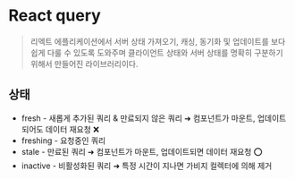 # React query
> 리엑트 에플리케이션에서 서버 상태 가져오기, 캐싱, 동기화 및 업데이트를 보다 쉽게 다룰 수 있도록 도와주며 클라이언트 상태와 서버 상태를 명확히 구분하기 위해서 만들어진 라이브러리이다.

## 상태
- fresh - 새롭게 추가된 쿼리 & 만료되지 않은 쿼리 ➜ 컴포넌트가 마운트, 업데이트되어도 데이터 재요청 ❌
- freshing - 요청중인 쿼리
- stale - 만료된 쿼리 ➜ 컴포넌트가 마운트, 업데이트되면 데이터 재요청 ⭕️
- inactive - 비활성화된 쿼리 ➜ 특정 시간이 지나면 가비지 컬렉터에 의해 제거
